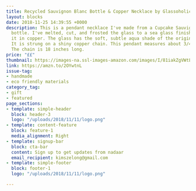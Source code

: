 ```yaml
---
title: Recycled Sauvignon Blanc Bottle & Copper Necklace by Glassoholics
layout: blocks
date: 2018-11-25 14:39:55 +0000
description: This is a pendant necklace I've made from a Cupcake Sauvignon Blanc wine
  bottle. I've melted, cut, and frosted the glass to a sea glass finish, then framed
  it in copper. The glass has the soft, subtle aqua shade of the original bottle.
  It is strung on a shiny copper chain. This pendant measures about 3/4 by 1-1/4 inches.
  The chain is 18 inches long.
price: "££"
thumbnail: https://images-na.ssl-images-amazon.com/images/I/81iakZgVWtL._SL1500_.jpg
link: https://amzn.to/2OYwtnL
issue-tag:
- handmade
- eco friendly materials
category_tag:
- gift
- featured
page_sections:
- template: simple-header
  block: header-3
  logo: "/uploads/2018/11/11/logo.png"
- template: content-feature
  block: feature-1
  media_alignment: Right
- template: signup-bar
  block: cta-bar
  content: Sign up to get updates from nadaar
  email_recipient: kimszelong@gmail.com
- template: simple-footer
  block: footer-1
  logo: "/uploads/2018/11/11/logo.png"

---
```

